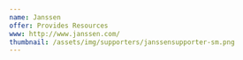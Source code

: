 ```yaml
---
name: Janssen
offer: Provides Resources
www: http://www.janssen.com/
thumbnail: /assets/img/supporters/janssensupporter-sm.png
--- 
```

